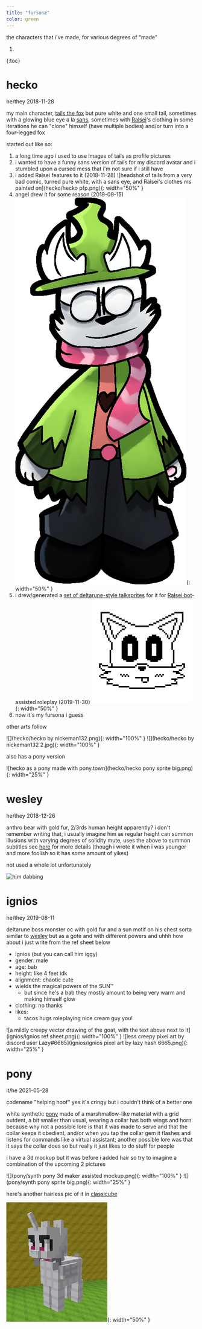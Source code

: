 ```yaml
---
title: "fursonæ"
color: green
---
```


the characters that i've made, for various degrees of "made"

1. 
{:toc}

# hecko
he/they
2018-11-28

my main character, [tails the fox](https://en.wikipedia.org/wiki/Tails_(character)) but pure white and one small tail, sometimes with a glowing blue eye a la [sans](https://undertale.fandom.com/wiki/Sans), sometimes with [Ralsei](https://deltarune.fandom.com/wiki/Ralsei)'s clothing
in some iterations he can "clone" himself (have multiple bodies) and/or turn into a four-legged fox

started out like so:
1. a long time ago i used to use images of tails as profile pictures
2. i wanted to have a funny sans version of tails for my discord avatar and i stumbled upon a cursed mess that i'm not sure if i still have
3. i added Ralsei features to it (2018-11-28)
  ![headshot of tails from a very bad comic, turned pure white, with a sans eye, and Ralsei's clothes ms painted on](hecko/hecko pfp.png){: width="50%" }
4. angel drew it for some reason (2019-09-15)
  ![full-body drawing of the above, very high quality, there are even little cat paws for hands](hecko/Untitled96_20190915093604_cropped.png){: width="50%" }
5. i drew/generated a [set of deltarune-style talksprites](https://github.com/Sobsz/heckosprites) for it for [Ralsei·bot](https://ralsei.chlod.net/)-assisted roleplay (2019-11-30)
	![pixelated sprite of him sticking his tongue out and blushing](hecko/dpb.png){: width="50%" }
6. now it's my fursona i guess

other arts follow

![](hecko/hecko by nickeman132.png){: width="100%" }
![](hecko/hecko by nickeman132 2.jpg){: width="100%" }

also has a pony version

![hecko as a pony made with pony.town](hecko/hecko pony sprite big.png){: width="25%" }

# wesley
he/they
2018-12-26

anthro bear with gold fur, 2/3rds human height apparently? i don't remember writing that, i usually imagine him as regular height
can summon illusions with varying degrees of solidity
mute, uses the above to summon subtitles
see [here](https://gist.github.com/Sobsz/38dc8aa415f53697ab04d4e9d2ffa0dd) for more details (though i wrote it when i was younger and more foolish so it has some amount of yikes)

not used a whole lot unfortunately

![him dabbing]()

# ignios
he/they
2019-08-11

deltarune boss monster oc with gold fur and a sun motif on his chest
sorta similar to [wesley](#wesley) but as a gote and with different powers
and uhhh how about i just write from the ref sheet below
- ignios (but you can call him iggy)
- gender: male
- age: bab
- height: like 4 feet idk
- alignment: chaotic cute
- wields the magical powers of the SUN™
  - but since he's a bab they mostly amount to being very warm and making himself glow
- clothing: no thanks
- likes:
  - tacos
		hugs
		roleplaying
		nice cream guy
		you!

![a mildly creepy vector drawing of the goat, with the text above next to it](ignios/ignios ref sheet.png){: width="100%" }
![less creepy pixel art by discord user Lazy#6665](ignios/ignios pixel art by lazy hash 6665.png){: width="25%" }

# pony
it/he
2021-05-28

codename "helping hoof" yes it's cringy but i couldn't think of a better one

white synthetic [pony](https://en.wikipedia.org/wiki/My_Little_Pony:_Friendship_is_Magic) made of a marshmallow-like material with a grid outdent, a bit smaller than usual, wearing a collar
has both wings and horn because why not
a possible lore is that it was made to serve and that the collar keeps it obedient, and/or when you tap the collar gem it flashes and listens for commands like a virtual assistant; another possible lore was that it says the collar does so but really it just likes to do stuff for people

i have a 3d mockup but it was before i added hair so try to imagine a combination of the upcoming 2 pictures

![](pony/synth pony 3d maker assisted mockup.png){: width="100%" }
![](pony/synth pony sprite big.png){: width="25%" }

here's another hairless pic of it in [classicube](https://classicube.net/)

![](pony/ClassiCube_xxO6i7Z6me.png){: width="50%" }

